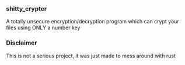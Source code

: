 ### shitty_crypter
A totally unsecure encryption/decryption program which can crypt your files using ONLY a number key
### Disclaimer
This is not a serious project, it was just made to mess around with rust
